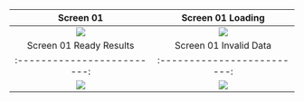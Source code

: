 Screen 01             |  Screen 01 Loading
:-------------------------:|:-------------------------:
![](https://i.imgur.com/wGgHCLg.png)  |  ![](https://i.imgur.com/eKqUeLN.png)
Screen 01 Ready Results           |  Screen 01 Invalid Data
:-------------------------:|:-------------------------:
![](https://i.imgur.com/MaEkqtz.png)  |  ![](https://i.imgur.com/Rphg27I.png)